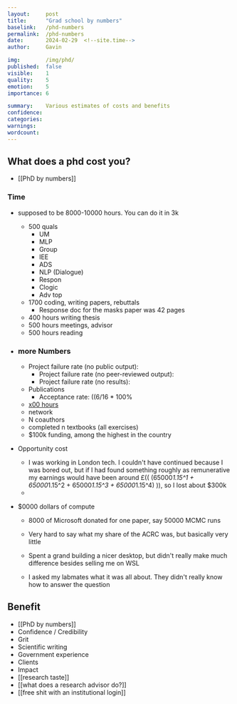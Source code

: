```yaml
---
layout:     post
title:      "Grad school by numbers"
baselink:   /phd-numbers
permalink:  /phd-numbers
date:       2024-02-29  <!--site.time-->
author:     Gavin

img:        /img/phd/
published:  false
visible:    1
quality:    5
emotion:    5
importance: 6

summary:    Various estimates of costs and benefits
confidence: 
categories: 
warnings:   
wordcount:      
---
```



## What does a phd cost you?

- [[PhD by numbers]]


### Time
- supposed to be 8000-10000 hours. You can do it in 3k
    - 500 quals
        - UM
        - MLP
        - Group 
        - IEE
        - ADS
        - NLP (Dialogue)
        - Respon
        - Clogic
        - Adv top
    - 1700 coding, writing papers, rebuttals
        - Response doc for the masks paper was 42 pages
    - 400 hours writing thesis
    - 500 hours meetings, advisor
    - 500 hours reading




- ### more Numbers
    - Project failure rate (no public output): 
        - Project failure rate (no peer-reviewed output): 
        - Project failure rate (no results): 
    - Publications
        - Acceptance rate: ((6/16 * 100%
    - [x00 hours](((K-K4Ki2lX)))
    - network
    - N coauthors
    - completed n textbooks (all exercises)
    - $100k funding, among the highest in the country
- Opportunity cost
    - I was working in London tech. I couldn't have continued because I was bored out, but if I had found something roughly as remunerative my earnings would have been around £((  (65000*1.15^1 + 65000*1.15^2 + 65000*1.15^3 + 65000*1.15^4) )), so I lost about $300k
    - 
- $0000 dollars of compute 
    - 8000 of Microsoft donated for one paper, say 50000 MCMC runs
    - Very hard to say what my share of the ACRC was, but basically very little
    - Spent a grand building a nicer desktop, but didn't really make much difference besides selling me on WSL



    - I asked my labmates what it was all about. They didn't really know how to answer the question


## Benefit
- [[PhD by numbers]]
- Confidence / Credibility
- Grit
- Scientific writing
- Government experience
- Clients
- Impact
- [[research taste]]
- [[what does a research advisor do?]]
- [[free shit with an institutional login]]

